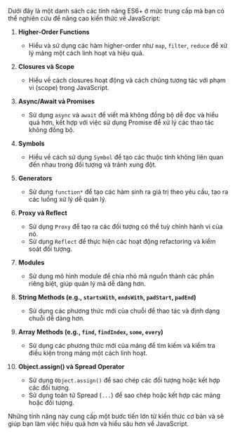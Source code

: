 Dưới đây là một danh sách các tính năng ES6+ ở mức trung cấp mà bạn có thể nghiên cứu để nâng cao kiến thức về JavaScript:

1. **Higher-Order Functions**

   - Hiểu và sử dụng các hàm higher-order như `map`, `filter`, `reduce` để xử lý mảng một cách linh hoạt và hiệu quả.

2. **Closures và Scope**

   - Hiểu về cách closures hoạt động và cách chúng tương tác với phạm vi (scope) trong JavaScript.

3. **Async/Await và Promises**

   - Sử dụng `async` và `await` để viết mã không đồng bộ dễ đọc và hiểu quả hơn, kết hợp với việc sử dụng Promise để xử lý các thao tác không đồng bộ.

4. **Symbols**

   - Hiểu về cách sử dụng `Symbol` để tạo các thuộc tính không liên quan đến nhau trong đối tượng và tránh xung đột.

5. **Generators**

   - Sử dụng `function*` để tạo các hàm sinh ra giá trị theo yêu cầu, tạo ra các luồng xử lý dễ quản lý.

6. **Proxy và Reflect**

   - Sử dụng `Proxy` để tạo ra các đối tượng có thể tuỳ chỉnh hành vi của nó.
   - Sử dụng `Reflect` để thực hiện các hoạt động refactoring và kiểm soát đối tượng.

7. **Modules**

   - Sử dụng mô hình module để chia nhỏ mã nguồn thành các phần riêng biệt, giúp quản lý mã dễ dàng hơn.

8. **String Methods (e.g., `startsWith`, `endsWith`, `padStart`, `padEnd`)**

   - Sử dụng các phương thức mới của chuỗi để thao tác và định dạng chuỗi dễ dàng hơn.

9. **Array Methods (e.g., `find`, `findIndex`, `some`, `every`)**

   - Sử dụng các phương thức mới của mảng để tìm kiếm và kiểm tra điều kiện trong mảng một cách linh hoạt.

10. **Object.assign() và Spread Operator**
    - Sử dụng `Object.assign()` để sao chép các đối tượng hoặc kết hợp các đối tượng.
    - Sử dụng toán tử Spread (`...`) để sao chép hoặc kết hợp các mảng hoặc đối tượng.

Những tính năng này cung cấp một bước tiến lớn từ kiến thức cơ bản và sẽ giúp bạn làm việc hiệu quả hơn và hiểu sâu hơn về JavaScript.

